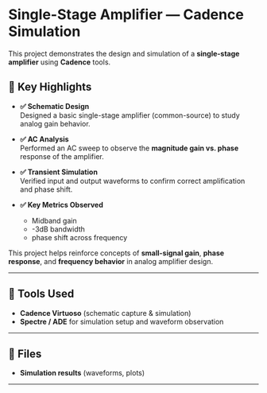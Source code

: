 # Single-Stage Amplifier — Cadence Simulation

This project demonstrates the design and simulation of a **single-stage amplifier** using **Cadence** tools.

## 📌 Key Highlights

- **✅ Schematic Design**  
  Designed a basic single-stage amplifier (common-source) to study analog gain behavior.

- **✅ AC Analysis**  
  Performed an AC sweep to observe the **magnitude gain vs. phase** response of the amplifier.

- **✅ Transient Simulation**  
  Verified input and output waveforms to confirm correct amplification and phase shift.

- **✅ Key Metrics Observed**
  - Midband gain
  - -3dB bandwidth
  -  phase shift across frequency

This project helps reinforce concepts of **small-signal gain**, **phase response**, and **frequency behavior** in analog amplifier design.

---

## 🧰 Tools Used

- **Cadence Virtuoso** (schematic capture & simulation)
- **Spectre / ADE** for simulation setup and waveform observation

---

## 📁 Files

  
- **Simulation results** (waveforms, plots)

---

